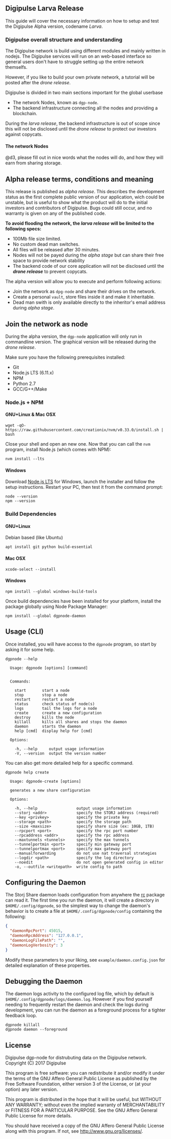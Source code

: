 Digipulse Larva Release
-----------------------
This guide will cover the necessary information on how to setup and test the Digipulse Alpha version, codename *Larva*.


### Digipulse overall structure and understanding

The Digipulse network is build using different modules and mainly written in nodejs. The Digipulse services will run on an web-based interface so general users don't have to struggle setting up the entire network themselfs.

However, if you like to build your own private network, a tutorial will be posted after the *drone release*.

Digipulse is divided in two main sections important for the global userbase

  - The network Nodes, known as `dgp-node`.
  - The backend infrastructure connecting all the nodes and providing a blockchain.

During the *larva release*, the backend infrastructure is out of scope since this will not be disclosed until the *drone release* to protect our investors against copycats.

#### The network Nodes



@d3, please fill out in nice words what the nodes will do, and how they will earn from sharing storage.


Alpha release terms, conditions and meaning
-------------------------------------------
This release is published as *alpha release*. This describes the development status as the first complete public version of our application, wich could be unstable, but is useful to show what the product will do to the initial investors and contributors of Digipulse. Bugs could still occur, and no warranty is given on any of the published code.

**To avoid flooding the network, the *larva release* will be limited to the following specs:**

  - 100Mb file size limited.
  - No custom dead man switches.
  - All files will be released after 30 minutes.
  - Nodes will not be payed during the *alpha stage* but can share their free space to provide network stability
  - The backend code of our core application will not be disclosed until the ***drone release*** to prevent copycats.

The alpha version will allow you to execute and perform following actions:

  - Join the network as `dpg-node` and share their drives on the network.
  - Create a personal `vault`, store files inside it and make it inheritable.
  - Dead man swith is only available directly to the inheritor's email address during *alpha stage*.





Join the network as node
------------------------
During the alpha version, the `dgp-node` application will only run in commandline version. The graphical version will be released during the *drone release*.

Make sure you have the following prerequisites installed:

* Git
* Node.js LTS (6.11.x)
* NPM
* Python 2.7
* GCC/G++/Make

### Node.js + NPM

#### GNU+Linux & Mac OSX

```
wget -qO- https://raw.githubusercontent.com/creationix/nvm/v0.33.0/install.sh | bash
```

Close your shell and open an new one. Now that you can call the `nvm` program,
install Node.js (which comes with NPM):

```
nvm install --lts
```

#### Windows

Download [Node.js LTS](https://nodejs.org/en/download/) for Windows, launch the
installer and follow the setup instructions. Restart your PC, then test it from
the command prompt:

```
node --version
npm --version
```

### Build Dependencies

#### GNU+Linux

Debian based (like Ubuntu)
```
apt install git python build-essential
```

#### Mac OSX

```
xcode-select --install
```


#### Windows

```
npm install --global windows-build-tools
```

Once build dependencies have been installed for your platform, install the
package globally using Node Package Manager:

```
npm install --global dgpnode-daemon
```


## Usage (CLI)

Once installed, you will have access to the `dgpnode` program, so start by
asking it for some help.

```
dgpnode --help

  Usage: dgpnode [options] [command]


  Commands:

    start       start a node
    stop        stop a node
    restart     restart a node
    status      check status of node(s)
    logs        tail the logs for a node
    create      create a new configuration
    destroy     kills the node
    killall     kills all shares and stops the daemon
    daemon      starts the daemon
    help [cmd]  display help for [cmd]

  Options:

    -h, --help     output usage information
    -V, --version  output the version number
```

You can also get more detailed help for a specific command.

```
dgpnode help create

  Usage: dgpnode-create [options]

  generates a new share configuration

  Options:

    -h, --help                 output usage information
    --storj <addr>             specify the STORJ address (required)
    --key <privkey>            specify the private key
    --storage <path>           specify the storage path
    --size <maxsize>           specify share size (ex: 10GB, 1TB)
    --rpcport <port>           specify the rpc port number
    --rpcaddress <addr>        specify the rpc address
    --maxtunnels <tunnels>     specify the max tunnels
    --tunnelportmin <port>     specify min gateway port
    --tunnelportmax <port>     specify max gateway port
    --manualforwarding         do not use nat traversal strategies
    --logdir <path>            specify the log directory
    --noedit                   do not open generated config in editor
    -o, --outfile <writepath>  write config to path
```

## Configuring the Daemon

The Storj Share daemon loads configuration from anywhere the
[rc](https://www.npmjs.com/package/rc) package can read it. The first time you
run the daemon, it will create a directory in `$HOME/.config/dgpnode`, so
the simplest way to change the daemon's behavior is to create a file at
`$HOME/.config/dgpnode/config` containing the following:

```json
{
  "daemonRpcPort": 45015,
  "daemonRpcAddress": "127.0.0.1",
  "daemonLogFilePath": "",
  "daemonLogVerbosity": 3
}
```

Modify these parameters to your liking, see `example/daemon.config.json` for
detailed explanation of these properties.

## Debugging the Daemon

The daemon logs activity to the configured log file, which by default is
`$HOME/.config/dgpnode/logs/daemon.log`. However if you find yourself
needing to frequently restart the daemon and check the logs during
development, you can run the daemon as a foreground process for a tighter
feedback loop.

```
dgpnode killall
dgpnode daemon --foreground
```



## License

Digipulse dgp-node for distrubuting data on the Digipulse network.  
Copyright (C) 2017 Digipulse

This program is free software: you can redistribute it and/or modify
it under the terms of the GNU Affero General Public License as published by
the Free Software Foundation, either version 3 of the License, or
(at your option) any later version.

This program is distributed in the hope that it will be useful,
but WITHOUT ANY WARRANTY; without even the implied warranty of
MERCHANTABILITY or FITNESS FOR A PARTICULAR PURPOSE.  See the
GNU Affero General Public License for more details.

You should have received a copy of the GNU Affero General Public License
along with this program.  If not, see http://www.gnu.org/licenses/.
